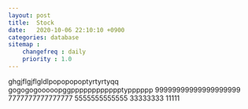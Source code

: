 ```yaml
---
layout: post
title:  Stock
date:   2020-10-06 22:10:10 +0900
categories: database
sitemap :
    changefreq : daily
    priority : 1.0
---
```



ghgjflgjflgldlpopopopoptyrtyrtyqq
gogogogooooopggpppppppppppptypppppp
99999999999999999999
7777777777777777
5555555555555
33333333
11111